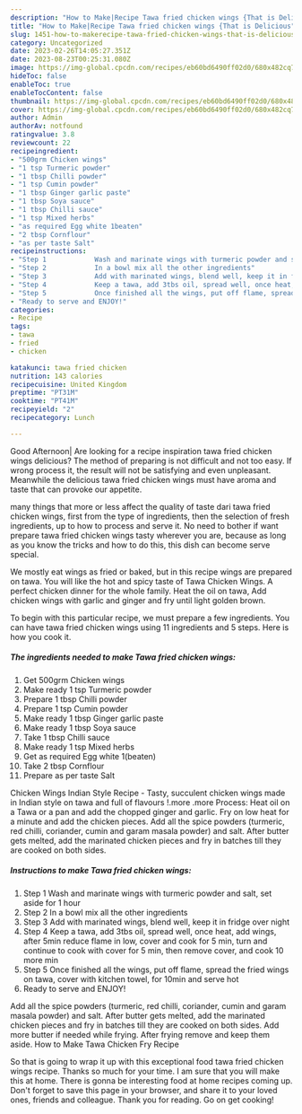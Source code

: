 ```yaml
---
description: "How to Make|Recipe Tawa fried chicken wings {That is Delicious"
title: "How to Make|Recipe Tawa fried chicken wings {That is Delicious"
slug: 1451-how-to-makerecipe-tawa-fried-chicken-wings-that-is-delicious
category: Uncategorized
date: 2023-02-26T14:05:27.351Z
date: 2023-08-23T00:25:31.080Z
image: https://img-global.cpcdn.com/recipes/eb60bd6490ff02d0/680x482cq70/tawa-fried-chicken-wings-recipe-main-photo.jpg
hideToc: false
enableToc: true
enableTocContent: false
thumbnail: https://img-global.cpcdn.com/recipes/eb60bd6490ff02d0/680x482cq70/tawa-fried-chicken-wings-recipe-main-photo.jpg
cover: https://img-global.cpcdn.com/recipes/eb60bd6490ff02d0/680x482cq70/tawa-fried-chicken-wings-recipe-main-photo.jpg
author: Admin
authorAv: notfound
ratingvalue: 3.8
reviewcount: 22
recipeingredient:
- "500grm Chicken wings"
- "1 tsp Turmeric powder"
- "1 tbsp Chilli powder"
- "1 tsp Cumin powder"
- "1 tbsp Ginger garlic paste"
- "1 tbsp Soya sauce"
- "1 tbsp Chilli sauce"
- "1 tsp Mixed herbs"
- "as required Egg white 1beaten"
- "2 tbsp Cornflour"
- "as per taste Salt"
recipeinstructions:
- "Step 1            Wash and marinate wings with turmeric powder and salt, set aside for 1 hour"
- "Step 2            In a bowl mix all the other ingredients"
- "Step 3            Add with marinated wings, blend well, keep it in fridge over night"
- "Step 4            Keep a tawa, add 3tbs oil, spread well, once heat, add wings, after 5min reduce flame in low, cover and cook for 5 min, turn and continue to cook with cover for 5 min, then remove cover, and cook 10 more min"
- "Step 5            Once finished all the wings, put off flame, spread the fried wings on tawa, cover with kitchen towel, for 10min and serve hot"
- "Ready to serve and ENJOY!"
categories:
- Recipe
tags:
- tawa
- fried
- chicken

katakunci: tawa fried chicken 
nutrition: 143 calories
recipecuisine: United Kingdom
preptime: "PT31M"
cooktime: "PT41M"
recipeyield: "2"
recipecategory: Lunch

---
```



Good Afternoon| Are looking for a recipe inspiration tawa fried chicken wings delicious? The method of preparing is not difficult and not too easy. If wrong process it, the result will not be satisfying and even unpleasant. Meanwhile the delicious tawa fried chicken wings must have aroma and taste that can provoke our appetite.






many things that more or less affect the quality of taste dari tawa fried chicken wings, first from the type of ingredients, then the selection of fresh ingredients, up to how to process and serve it. No need to bother if want prepare tawa fried chicken wings tasty wherever you are, because as long as you know the tricks and how to do this, this dish can become serve special.


We mostly eat wings as fried or baked, but in this recipe wings are prepared on tawa. You will like the hot and spicy taste of Tawa Chicken Wings. A perfect chicken dinner for the whole family. Heat the oil on tawa, Add chicken wings with garlic and ginger and fry until light golden brown.


To begin with this particular recipe, we must prepare a few ingredients. You can have tawa fried chicken wings using 11 ingredients and 5 steps. Here is how you cook it.

<!--inarticleads1-->

##### The ingredients needed to make Tawa fried chicken wings:

1. Get 500grm Chicken wings
1. Make ready 1 tsp Turmeric powder
1. Prepare 1 tbsp Chilli powder
1. Prepare 1 tsp Cumin powder
1. Make ready 1 tbsp Ginger garlic paste
1. Make ready 1 tbsp Soya sauce
1. Take 1 tbsp Chilli sauce
1. Make ready 1 tsp Mixed herbs
1. Get as required Egg white 1(beaten)
1. Take 2 tbsp Cornflour
1. Prepare as per taste Salt


Chicken Wings Indian Style Recipe - Tasty, succulent chicken wings made in Indian style on tawa and full of flavours !.more .more Process: Heat oil on a Tawa or a pan and add the chopped ginger and garlic. Fry on low heat for a minute and add the chicken pieces. Add all the spice powders (turmeric, red chilli, coriander, cumin and garam masala powder) and salt. After butter gets melted, add the marinated chicken pieces and fry in batches till they are cooked on both sides. 

<!--inarticleads2-->

##### Instructions to make Tawa fried chicken wings:

1. Step 1            Wash and marinate wings with turmeric powder and salt, set aside for 1 hour
1. Step 2            In a bowl mix all the other ingredients
1. Step 3            Add with marinated wings, blend well, keep it in fridge over night
1. Step 4            Keep a tawa, add 3tbs oil, spread well, once heat, add wings, after 5min reduce flame in low, cover and cook for 5 min, turn and continue to cook with cover for 5 min, then remove cover, and cook 10 more min
1. Step 5            Once finished all the wings, put off flame, spread the fried wings on tawa, cover with kitchen towel, for 10min and serve hot
1. Ready to serve and ENJOY!

Add all the spice powders (turmeric, red chilli, coriander, cumin and garam masala powder) and salt. After butter gets melted, add the marinated chicken pieces and fry in batches till they are cooked on both sides. Add more butter if needed while frying. After frying remove and keep them aside. How to Make Tawa Chicken Fry Recipe 

So that is going to wrap it up with this exceptional food tawa fried chicken wings recipe. Thanks so much for your time. I am sure that you will make this at home. There is gonna be interesting food at home recipes coming up. Don't forget to save this page in your browser, and share it to your loved ones, friends and colleague. Thank you for reading. Go on get cooking!
